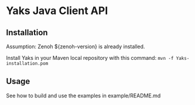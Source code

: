 # Yaks Java Client API

## Installation
Assumption: Zenoh ${zenoh-version} is already installed.

Install Yaks in your Maven local repository with this command:
   ```mvn -f Yaks-installation.pom```

## Usage
See how to build and use the examples in example/README.md
